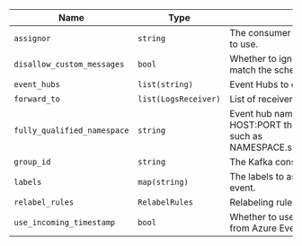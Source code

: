 | Name  | Type  | Description  | Default  | Required |
| ----- | ----- | ------------ | -------- | -------- |
| `assignor` | `string` | The consumer group rebalancing strategy to use. | `"range"` | no |
| `disallow_custom_messages` | `bool` | Whether to ignore messages that don't match the schema for Azure resource logs. | `false` | no |
| `event_hubs` | `list(string)` | Event Hubs to consume. |  | yes |
| `forward_to` | `list(LogsReceiver)` | List of receivers to send log entries to. |  | yes |
| `fully_qualified_namespace` | `string` | Event hub namespace. Must refer to a full HOST:PORT that points to your event hub, such as NAMESPACE.servicebus.windows.net:9093. |  | yes |
| `group_id` | `string` | The Kafka consumer group ID. | `"loki.source.azure_event_hubs"` | no |
| `labels` | `map(string)` | The labels to associate with each received event. | `{}` | no |
| `relabel_rules` | `RelabelRules` | Relabeling rules to apply on log entries. | `{}` | no |
| `use_incoming_timestamp` | `bool` | Whether to use the timestamp received from Azure Event Hub. | `false` | no |
